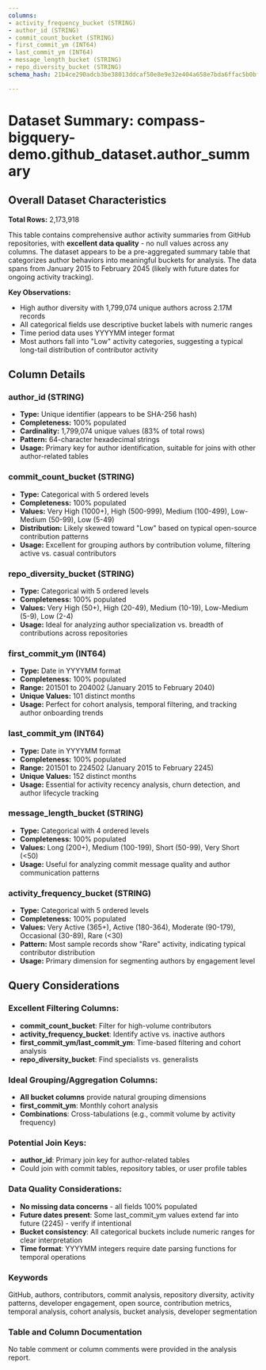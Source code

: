 ```yaml
---
columns:
- activity_frequency_bucket (STRING)
- author_id (STRING)
- commit_count_bucket (STRING)
- first_commit_ym (INT64)
- last_commit_ym (INT64)
- message_length_bucket (STRING)
- repo_diversity_bucket (STRING)
schema_hash: 21b4ce290adcb3be38013ddcaf50e8e9e32e404a658e7bda6ffac5b0bf98350b

---
```

# Dataset Summary: compass-bigquery-demo.github_dataset.author_summary

## Overall Dataset Characteristics

**Total Rows:** 2,173,918

This table contains comprehensive author activity summaries from GitHub repositories, with **excellent data quality** - no null values across any columns. The dataset appears to be a pre-aggregated summary table that categorizes author behaviors into meaningful buckets for analysis. The data spans from January 2015 to February 2045 (likely with future dates for ongoing activity tracking).

**Key Observations:**
- High author diversity with 1,799,074 unique authors across 2.17M records
- All categorical fields use descriptive bucket labels with numeric ranges
- Time period data uses YYYYMM integer format
- Most authors fall into "Low" activity categories, suggesting a typical long-tail distribution of contributor activity

## Column Details

### author_id (STRING)
- **Type:** Unique identifier (appears to be SHA-256 hash)
- **Completeness:** 100% populated
- **Cardinality:** 1,799,074 unique values (83% of total rows)
- **Pattern:** 64-character hexadecimal strings
- **Usage:** Primary key for author identification, suitable for joins with other author-related tables

### commit_count_bucket (STRING)
- **Type:** Categorical with 5 ordered levels
- **Completeness:** 100% populated
- **Values:** Very High (1000+), High (500-999), Medium (100-499), Low-Medium (50-99), Low (5-49)
- **Distribution:** Likely skewed toward "Low" based on typical open-source contribution patterns
- **Usage:** Excellent for grouping authors by contribution volume, filtering active vs. casual contributors

### repo_diversity_bucket (STRING)
- **Type:** Categorical with 5 ordered levels
- **Completeness:** 100% populated
- **Values:** Very High (50+), High (20-49), Medium (10-19), Low-Medium (5-9), Low (2-4)
- **Usage:** Ideal for analyzing author specialization vs. breadth of contributions across repositories

### first_commit_ym (INT64)
- **Type:** Date in YYYYMM format
- **Completeness:** 100% populated
- **Range:** 201501 to 204002 (January 2015 to February 2040)
- **Unique Values:** 101 distinct months
- **Usage:** Perfect for cohort analysis, temporal filtering, and tracking author onboarding trends

### last_commit_ym (INT64)
- **Type:** Date in YYYYMM format
- **Completeness:** 100% populated
- **Range:** 201501 to 224502 (January 2015 to February 2245)
- **Unique Values:** 152 distinct months
- **Usage:** Essential for activity recency analysis, churn detection, and author lifecycle tracking

### message_length_bucket (STRING)
- **Type:** Categorical with 4 ordered levels
- **Completeness:** 100% populated
- **Values:** Long (200+), Medium (100-199), Short (50-99), Very Short (<50)
- **Usage:** Useful for analyzing commit message quality and author communication patterns

### activity_frequency_bucket (STRING)
- **Type:** Categorical with 5 ordered levels
- **Completeness:** 100% populated
- **Values:** Very Active (365+), Active (180-364), Moderate (90-179), Occasional (30-89), Rare (<30)
- **Pattern:** Most sample records show "Rare" activity, indicating typical contributor distribution
- **Usage:** Primary dimension for segmenting authors by engagement level

## Query Considerations

### Excellent Filtering Columns:
- **commit_count_bucket**: Filter for high-volume contributors
- **activity_frequency_bucket**: Identify active vs. inactive authors
- **first_commit_ym/last_commit_ym**: Time-based filtering and cohort analysis
- **repo_diversity_bucket**: Find specialists vs. generalists

### Ideal Grouping/Aggregation Columns:
- **All bucket columns** provide natural grouping dimensions
- **first_commit_ym**: Monthly cohort analysis
- **Combinations**: Cross-tabulations (e.g., commit volume by activity frequency)

### Potential Join Keys:
- **author_id**: Primary join key for author-related tables
- Could join with commit tables, repository tables, or user profile tables

### Data Quality Considerations:
- **No missing data concerns** - all fields 100% populated
- **Future dates present**: Some last_commit_ym values extend far into future (2245) - verify if intentional
- **Bucket consistency**: All categorical buckets include numeric ranges for clear interpretation
- **Time format**: YYYYMM integers require date parsing functions for temporal operations

### Keywords
GitHub, authors, contributors, commit analysis, repository diversity, activity patterns, developer engagement, open source, contribution metrics, temporal analysis, cohort analysis, bucket analysis, developer segmentation

### Table and Column Documentation
No table comment or column comments were provided in the analysis report.